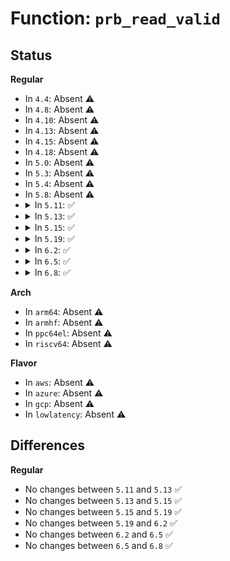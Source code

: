# Function: <code>prb_read_valid</code>

## Status
<b>Regular</b>
<ul>
<li>
In <code>4.4</code>: Absent ⚠️
</li>
<li>
In <code>4.8</code>: Absent ⚠️
</li>
<li>
In <code>4.10</code>: Absent ⚠️
</li>
<li>
In <code>4.13</code>: Absent ⚠️
</li>
<li>
In <code>4.15</code>: Absent ⚠️
</li>
<li>
In <code>4.18</code>: Absent ⚠️
</li>
<li>
In <code>5.0</code>: Absent ⚠️
</li>
<li>
In <code>5.3</code>: Absent ⚠️
</li>
<li>
In <code>5.4</code>: Absent ⚠️
</li>
<li>
In <code>5.8</code>: Absent ⚠️
</li>
<li>
<details>
<summary>In <code>5.11</code>: ✅</summary>

```c
bool prb_read_valid(struct printk_ringbuffer *rb, u64 seq, struct printk_record *r);
```

**Collision:** Unique Global

**Inline:** No

**Transformation:** False

**Instances:**

```
In kernel/printk/printk_ringbuffer.c (ffffffff8111d120)
Location: kernel/printk/printk_ringbuffer.c:1926
Inline: False
Direct callers:
  - kernel/printk/printk.c:kmsg_dump_get_buffer
  - kernel/printk/printk.c:kmsg_dump_get_line_nolock
  - kernel/printk/printk.c:console_unlock
  - kernel/printk/printk.c:console_unlock
  - kernel/printk/printk.c:syslog_print_all
  - kernel/printk/printk.c:syslog_print
  - kernel/printk/printk.c:devkmsg_read
  - kernel/printk/printk.c:devkmsg_read
  - kernel/printk/printk.c:devkmsg_read
  - kernel/printk/printk.c:setup_log_buf
```
**Symbols:**

```
ffffffff8111d120-ffffffff8111d13e: prb_read_valid (STB_GLOBAL)
```
</details>
</li>
<li>
<details>
<summary>In <code>5.13</code>: ✅</summary>

```c
bool prb_read_valid(struct printk_ringbuffer *rb, u64 seq, struct printk_record *r);
```

**Collision:** Unique Global

**Inline:** No

**Transformation:** False

**Instances:**

```
In kernel/printk/printk_ringbuffer.c (ffffffff8111d4b0)
Location: kernel/printk/printk_ringbuffer.c:1926
Inline: False
Direct callers:
  - kernel/printk/printk.c:kmsg_dump_get_buffer
  - kernel/printk/printk.c:kmsg_dump_get_line
  - kernel/printk/printk.c:console_unlock
  - kernel/printk/printk.c:console_unlock
  - kernel/printk/printk.c:syslog_print_all
  - kernel/printk/printk.c:syslog_print
  - kernel/printk/printk.c:devkmsg_read
  - kernel/printk/printk.c:devkmsg_read
  - kernel/printk/printk.c:devkmsg_read
  - kernel/printk/printk.c:setup_log_buf
```
**Symbols:**

```
ffffffff8111d4b0-ffffffff8111d4ce: prb_read_valid (STB_GLOBAL)
```
</details>
</li>
<li>
<details>
<summary>In <code>5.15</code>: ✅</summary>

```c
bool prb_read_valid(struct printk_ringbuffer *rb, u64 seq, struct printk_record *r);
```

**Collision:** Unique Global

**Inline:** No

**Transformation:** False

**Instances:**

```
In kernel/printk/printk_ringbuffer.c (ffffffff8113d810)
Location: kernel/printk/printk_ringbuffer.c:1926
Inline: False
Direct callers:
  - kernel/printk/printk.c:kmsg_dump_get_buffer
  - kernel/printk/printk.c:kmsg_dump_get_line
  - kernel/printk/printk.c:console_unlock
  - kernel/printk/printk.c:console_unlock
  - kernel/printk/printk.c:syslog_print_all
  - kernel/printk/printk.c:syslog_print
  - kernel/printk/printk.c:syslog_print
  - kernel/printk/printk.c:syslog_print
  - kernel/printk/printk.c:devkmsg_read
  - kernel/printk/printk.c:devkmsg_read
  - kernel/printk/printk.c:devkmsg_read
  - kernel/printk/printk.c:setup_log_buf
  - kernel/printk/printk.c:setup_log_buf
```
**Symbols:**

```
ffffffff8113d810-ffffffff8113d82e: prb_read_valid (STB_GLOBAL)
```
</details>
</li>
<li>
<details>
<summary>In <code>5.19</code>: ✅</summary>

```c
bool prb_read_valid(struct printk_ringbuffer *rb, u64 seq, struct printk_record *r);
```

**Collision:** Unique Global

**Inline:** No

**Transformation:** False

**Instances:**

```
In kernel/printk/printk_ringbuffer.c (ffffffff81160b60)
Location: kernel/printk/printk_ringbuffer.c:1937
Inline: False
Direct callers:
  - kernel/printk/printk.c:kmsg_dump_get_buffer
  - kernel/printk/printk.c:kmsg_dump_get_line
  - kernel/printk/printk.c:console_unlock
  - kernel/printk/printk.c:syslog_print_all
  - kernel/printk/printk.c:syslog_print
  - kernel/printk/printk.c:syslog_print
  - kernel/printk/printk.c:syslog_print
  - kernel/printk/printk.c:devkmsg_read
  - kernel/printk/printk.c:devkmsg_read
  - kernel/printk/printk.c:devkmsg_read
  - kernel/printk/printk.c:setup_log_buf
  - kernel/printk/printk.c:setup_log_buf
```
**Symbols:**

```
ffffffff81160b60-ffffffff81160b8a: prb_read_valid (STB_GLOBAL)
```
</details>
</li>
<li>
<details>
<summary>In <code>6.2</code>: ✅</summary>

```c
bool prb_read_valid(struct printk_ringbuffer *rb, u64 seq, struct printk_record *r);
```

**Collision:** Unique Global

**Inline:** No

**Transformation:** False

**Instances:**

```
In kernel/printk/printk_ringbuffer.c (ffffffff811940c0)
Location: kernel/printk/printk_ringbuffer.c:1937
Inline: False
Direct callers:
  - kernel/printk/printk.c:kmsg_dump_get_buffer
  - kernel/printk/printk.c:kmsg_dump_get_line
  - kernel/printk/printk.c:console_unlock
  - kernel/printk/printk.c:syslog_print_all
  - kernel/printk/printk.c:syslog_print
  - kernel/printk/printk.c:syslog_print
  - kernel/printk/printk.c:syslog_print
  - kernel/printk/printk.c:devkmsg_read
  - kernel/printk/printk.c:devkmsg_read
  - kernel/printk/printk.c:devkmsg_read
  - kernel/printk/printk.c:setup_log_buf
  - kernel/printk/printk.c:setup_log_buf
```
**Symbols:**

```
ffffffff811940c0-ffffffff811940ea: prb_read_valid (STB_GLOBAL)
```
</details>
</li>
<li>
<details>
<summary>In <code>6.5</code>: ✅</summary>

```c
bool prb_read_valid(struct printk_ringbuffer *rb, u64 seq, struct printk_record *r);
```

**Collision:** Unique Global

**Inline:** No

**Transformation:** False

**Instances:**

```
In kernel/printk/printk_ringbuffer.c (ffffffff811a5920)
Location: kernel/printk/printk_ringbuffer.c:1937
Inline: False
Direct callers:
  - kernel/printk/printk.c:kmsg_dump_get_buffer
  - kernel/printk/printk.c:kmsg_dump_get_line
  - kernel/printk/printk.c:console_unlock
  - kernel/printk/printk.c:printk_get_next_message
  - kernel/printk/printk.c:syslog_print_all
  - kernel/printk/printk.c:syslog_print
  - kernel/printk/printk.c:syslog_print
  - kernel/printk/printk.c:syslog_print
  - kernel/printk/printk.c:setup_log_buf
  - kernel/printk/printk.c:setup_log_buf
```
**Symbols:**

```
ffffffff811a5920-ffffffff811a594a: prb_read_valid (STB_GLOBAL)
```
</details>
</li>
<li>
<details>
<summary>In <code>6.8</code>: ✅</summary>

```c
bool prb_read_valid(struct printk_ringbuffer *rb, u64 seq, struct printk_record *r);
```

**Collision:** Unique Global

**Inline:** No

**Transformation:** False

**Instances:**

```
In kernel/printk/printk_ringbuffer.c (ffffffff811b5410)
Location: kernel/printk/printk_ringbuffer.c:1937
Inline: False
Direct callers:
  - kernel/printk/printk.c:kmsg_dump_get_buffer
  - kernel/printk/printk.c:kmsg_dump_get_line
  - kernel/printk/printk.c:console_unlock
  - kernel/printk/printk.c:printk_get_next_message
  - kernel/printk/printk.c:syslog_print_all
  - kernel/printk/printk.c:syslog_print
  - kernel/printk/printk.c:syslog_print
  - kernel/printk/printk.c:syslog_print
  - kernel/printk/printk.c:setup_log_buf
  - kernel/printk/printk.c:setup_log_buf
```
**Symbols:**

```
ffffffff811b5410-ffffffff811b543a: prb_read_valid (STB_GLOBAL)
```
</details>
</li>
</ul>
<b>Arch</b>
<ul>
<li>
In <code>arm64</code>: Absent ⚠️
</li>
<li>
In <code>armhf</code>: Absent ⚠️
</li>
<li>
In <code>ppc64el</code>: Absent ⚠️
</li>
<li>
In <code>riscv64</code>: Absent ⚠️
</li>
</ul>
<b>Flavor</b>
<ul>
<li>
In <code>aws</code>: Absent ⚠️
</li>
<li>
In <code>azure</code>: Absent ⚠️
</li>
<li>
In <code>gcp</code>: Absent ⚠️
</li>
<li>
In <code>lowlatency</code>: Absent ⚠️
</li>
</ul>

## Differences
<b>Regular</b>
<ul>
<li>
No changes between <code>5.11</code> and <code>5.13</code> ✅
</li>
<li>
No changes between <code>5.13</code> and <code>5.15</code> ✅
</li>
<li>
No changes between <code>5.15</code> and <code>5.19</code> ✅
</li>
<li>
No changes between <code>5.19</code> and <code>6.2</code> ✅
</li>
<li>
No changes between <code>6.2</code> and <code>6.5</code> ✅
</li>
<li>
No changes between <code>6.5</code> and <code>6.8</code> ✅
</li>
</ul>
